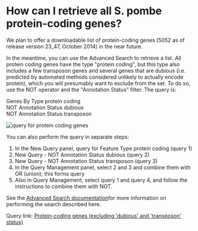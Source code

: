 # How can I retrieve all S. pombe protein-coding genes?
<!-- pombase_categories: Datasets,Genome Statistics and Lists,Querying/Searching -->

We plan to offer a downloadable list of protein-coding genes (5052 as of
release version 23\_47, October 2014) in the near future.

In the meantime, you can use the Advanced Search to retrieve a list. All
protein coding genes have the type "protein coding", but this type also
includes a few transposon genes and several genes that are dubious (i.e.
predicted by automated methods considered unlikely to actually encode
protein), which you will presumably want to exclude from the set. To do
so, use the NOT operator and the "Annotation Status" filter. The query
is:

Genes By Type protein coding\
NOT Annotation Status dubious\
NOT Annotation Status transposon

![query for protein coding genes](/sites/pombase.org/files/images/protein_coding_gene_query.png)

You can also perform the query in separate steps:

1.  In the New Query panel, query for Feature Type protein coding
    (query 1)
2.  New Query - NOT Annotation Status dubious (query 2)
3.  New Query - NOT Annotation Status transposon (query 3)
4.  In the Query Management panel, select 2 and 3 and combine them with
    OR (union); this forms query 
5.  Also in Query Management, select query 1 and query 4, and follow the
    instructions to combine them with NOT.

See the [Advanced Search documentation](/documentation/advanced-search-documentation)for more
information on performing the search described here.

Query link: [Protein-coding genes (excluding 'dubious' and 'transposon' status)](/spombe/query/builder?filter=37&value=%5B%7B)

